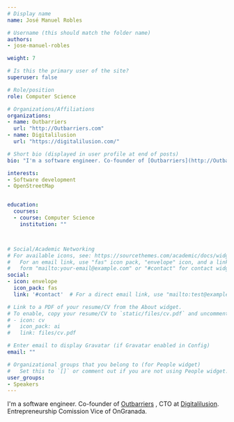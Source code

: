 ```yaml
---
# Display name
name: José Manuel Robles

# Username (this should match the folder name)
authors:
- jose-manuel-robles

weight: 7

# Is this the primary user of the site?
superuser: false

# Role/position
role: Computer Science

# Organizations/Affiliations
organizations:
- name: Outbarriers
  url: "http://Outbarriers.com"
- name: Digitalilusion
  url: "https://digitalilusion.com/"

# Short bio (displayed in user profile at end of posts)
bio: "I'm a software engineer. Co-founder of [Outbarriers](http://Outbarriers.com) , CTO at [Digitalilusion](http://Digitalilusion.com). Entrepreneurship Comission Vice of OnGranada."

interests:
- Software development
- OpenStreetMap


education:
  courses:
  - course: Computer Science
    institution: ""



# Social/Academic Networking
# For available icons, see: https://sourcethemes.com/academic/docs/widgets/#icons
#   For an email link, use "fas" icon pack, "envelope" icon, and a link in the
#   form "mailto:your-email@example.com" or "#contact" for contact widget.
social:
- icon: envelope
  icon_pack: fas
  link: '#contact'  # For a direct email link, use "mailto:test@example.org".

# Link to a PDF of your resume/CV from the About widget.
# To enable, copy your resume/CV to `static/files/cv.pdf` and uncomment the lines below.
# - icon: cv
#   icon_pack: ai
#   link: files/cv.pdf

# Enter email to display Gravatar (if Gravatar enabled in Config)
email: ""

# Organizational groups that you belong to (for People widget)
#   Set this to `[]` or comment out if you are not using People widget.
user_groups:
- Speakers
---
```


I'm a software engineer. Co-founder of [Outbarriers](http://Outbarriers.com) , CTO at [Digitalilusion](http://Digitalilusion.com). Entrepreneurship Comission Vice of OnGranada.
